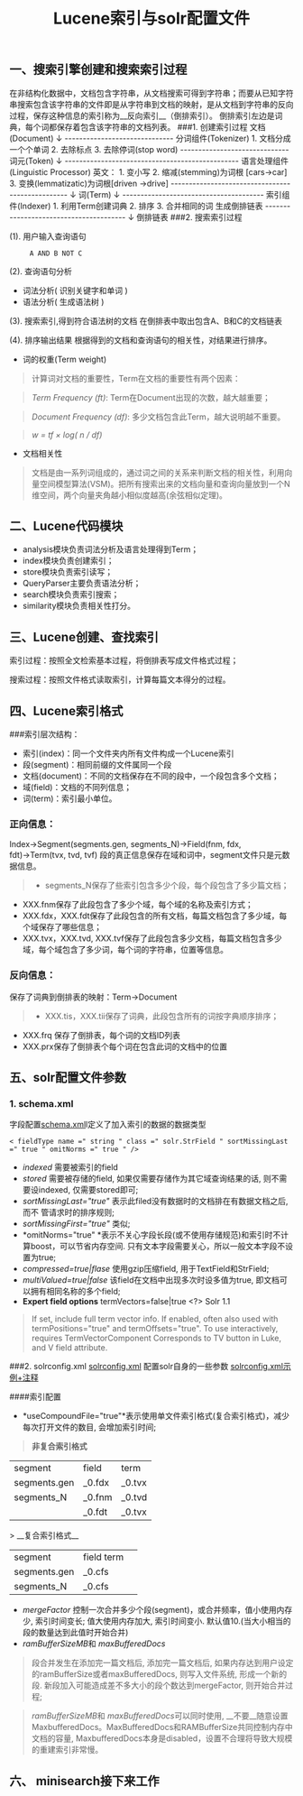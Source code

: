 ﻿---
layout: post
title: Lucene索引与solr配置文件
categories:
- solr
tags:
- lucene
- solr
---

## 一、搜索引擎创建和搜索索引过程
在非结构化数据中，文档包含字符串，从文档搜索可得到字符串；而要从已知字符串搜索包含该字符串的文件即是从字符串到文档的映射，是从文档到字符串的反向过程，保存这种信息的索引称为__反向索引__（倒排索引）。
倒排索引左边是词典，每个词都保存着包含该字符串的文档列表。
###1. 创建索引过程
	 文档(Document)
	       ↓
	 ------------------------------
	    分词组件(Tokenizer)
	    1. 文档分成一个个单词
	    2. 去除标点
	    3. 去除停词(stop word)
	 ------------------------------
	    词元(Token)
	       ↓
	 ------------------------------------------------
	    语言处理组件(Linguistic Processor)
	   英文：
	   1. 变小写
	   2. 缩减(stemming)为词根  [cars->car]
	   3. 变换(lemmatizatic)为词根[driven ->drive]
	 -------------------------------------------------
	     ↓
	   词(Term)
	     ↓
	 ---------------------------------------
	  索引组件(Indexer)
	  1. 利用Term创建词典
	  2. 排序
	  3. 合并相同的词 生成倒排链表
	 ---------------------------------------
	     ↓
	 倒排链表
###2. 搜索索引过程

(1). 用户输入查询语句 

		 A AND B NOT C

(2). 查询语句分析

- 词法分析( 识别关键字和单词 )
- 语法分析( 生成语法树 )

(3). 搜索索引,得到符合语法树的文档
在倒排表中取出包含A、B和C的文档链表

(4). 排序输出结果
根据得到的文档和查询语句的相关性，对结果进行排序。

- 词的权重(Term weight)

>计算词对文档的重要性，Term在文档的重要性有两个因素：

> *Term Frequency (ft)*: Term在Document出现的次数，越大越重要；

> *Document Frequency (df)*: 多少文档包含此Term，越大说明越不重要。

> *w = tf × log( n / df)*

- 文档相关性
> 文档是由一系列词组成的，通过词之间的关系来判断文档的相关性，利用向量空间模型算法(VSM)。把所有搜索出来的文档向量和查询向量放到一个N维空间，两个向量夹角越小相似度越高(余弦相似定理)。

## 二、Lucene代码模块
- analysis模块负责词法分析及语言处理得到Term；
- index模块负责创建索引；
- store模块负责索引读写；
- QueryParser主要负责语法分析；
- search模块负责索引搜索；
- similarity模块负责相关性打分。
## 三、Lucene创建、查找索引
索引过程：按照全文检索基本过程，将倒排表写成文件格式过程；

搜索过程：按照文件格式读取索引，计算每篇文本得分的过程。





## 四、Lucene索引格式
###索引层次结构：
- 索引(index)：同一个文件夹内所有文件构成一个Lucene索引
- 段(segment)：相同前缀的文件属同一个段
- 文档(document)：不同的文档保存在不同的段中，一个段包含多个文档；
- 域(field)：文档的不同列信息；
- 词(term)：索引最小单位。
### 正向信息：
Index→Segment(segments.gen, segments_N)→Field(fnm, fdx, fdt)→Term(tvx, tvd, tvf)
段的真正信息保存在域和词中，segment文件只是元数据信息。
> - segments_N保存了些索引包含多少个段，每个段包含了多少篇文档；
- XXX.fnm保存了此段包含了多少个域，每个域的名称及索引方式；
- XXX.fdx，XXX.fdt保存了此段包含的所有文档，每篇文档包含了多少域，每个域保存了哪些信息；
- XXX.tvx，XXX.tvd, XXX.tvf保存了此段包含多少文档，每篇文档包含多少域，每个域包含了多少词，每个词的字符串，位置等信息。
### 反向信息：
保存了词典到倒排表的映射：Term→Document
> - XXX.tis，XXX.tii保存了词典，此段包含所有的词按字典顺序排序；
- XXX.frq 保存了倒排表，每个词的文档ID列表
- XXX.prx保存了倒排表个每个词在包含此词的文档中的位置

## 五、solr配置文件参数
### 1. schema.xml
字段配置[schema.xml](http://wiki.apache.org/solr/SchemaXml)l定义了加入索引的数据的数据类型
 
	< fieldType name =" string " class =" solr.StrField " sortMissingLast =" true " omitNorms =" true " />

- *indexed* 需要被索引的field
- *stored* 需要被存储的field, 如果仅需要存储作为其它域查询结果的话, 则不需要设indexed, 仅需要stored即可; 
- *sortMissingLast="true"* 表示此filed没有数据时的文档排在有数据文档之后, 而不 管请求时的排序规则;
- *sortMissingFirst="true"* 类似;
- *omitNorms="true" *表示不关心字段长段(或不使用存储规范)和索引时不计算boost，可以节省内存空间. 只有文本字段需要关心，所以一般文本字段不设置为true;
- *compressed=true|flase* 使用gzip压缩field, 用于TextField和StrField;
- *multiValued=true|false* 该field在文档中出现多次时设多值为true, 即文档可以拥有相同名称的多个field;
- __Expert field options__ termVectors=false|true <?> Solr 1.1
>If set, include full term vector info.
If enabled, often also used with termPositions="true" and termOffsets="true".
To use interactively, requires TermVectorComponent
Corresponds to TV button in Luke, and V field attribute.

###2. solrconfig.xml
[solrconfig.xml](http://wiki.apache.org/solr/SolrConfigXml) 配置solr自身的一些参数
[solrconfig.xml示例+注释](http://svn.apache.org/repos/asf/lucene/dev/trunk/solr/example/solr/collection1/conf/solrconfig.xml)

####索引配置
- *useCompoundFile="true"*表示使用单文件索引格式(复合索引格式)，减少每次打开文件的数目, 会增加索引时间;
> __非复合索引格式__
<table>
    <tr>
        <td>segment</td>
        <td>field</td>
        <td>term</td>
    </tr>
    <tr>
         <td> segments.gen </td>
         <td>_0.fdx</td>
         <td>_0.tvx</td>
    </tr>
     <tr>
         <td> segments_N </td>
         <td>_0.fnm</td>
         <td>_0.tvd</td>
    </td>
         <tr>
         <td>   </td>
         <td>_0.fdt</td>
         <td>_0.tvx</td>
    </td>
</table>
> __复合索引格式__
<table>
    <tr>
        <td>segment</td>
        <td>field term</td>
        <td>  </td>
    </tr>
    <tr>
         <td> segments.gen </td>
         <td>_0.cfs</td>
         <td> </td>
    </tr>
     <tr>
         <td> segments_N </td>
         <td>_0.cfs</td>
         <td> </td>
</table>           
                        
         

- *mergeFactor* 控制一次合并多少个段(segment)，或合并频率，值小使用内存少, 索引时间变长; 值大使用内存加大, 索引时间变小. 默认值10.(当大小相当的段的数量达到此值时开始合并)
- *ramBufferSizeMB*和 *maxBufferedDocs*
> 段合并发生在添加完一篇文档后, 添加完一篇文档后, 如果内存达到用户设定的ramBufferSize或者maxBufferedDocs, 则写入文件系统, 形成一个新的段. 新段加入可能造成差不多大小的段个数达到mergeFactor, 则开始合并过程; 

>*ramBufferSizeMB*和 *maxBufferedDocs*可以同时使用, __不要__随意设置MaxbufferedDocs。MaxBufferedDocs和RAMBufferSize共同控制内存中文档的容量, MaxbufferedDocs本身是disabled，设置不合理将导致大规模的重建索引非常慢。
## 六、 minisearch接下来工作


